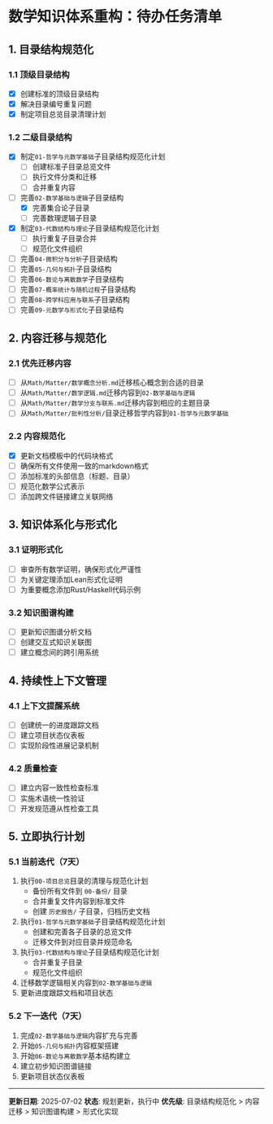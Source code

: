 # 数学知识体系重构：待办任务清单

## 1. 目录结构规范化

### 1.1 顶级目录结构

- [x] 创建标准的顶级目录结构
- [x] 解决目录编号重复问题
- [x] 制定项目总览目录清理计划

### 1.2 二级目录结构

- [x] 制定`01-哲学与元数学基础`子目录结构规范化计划
  - [ ] 创建标准子目录总览文件
  - [ ] 执行文件分类和迁移
  - [ ] 合并重复内容
- [ ] 完善`02-数学基础与逻辑`子目录结构
  - [x] 完善集合论子目录
  - [ ] 完善数理逻辑子目录
- [x] 制定`03-代数结构与理论`子目录结构规范化计划
  - [ ] 执行重复子目录合并
  - [ ] 规范化文件组织
- [ ] 完善`04-微积分与分析`子目录结构
- [ ] 完善`05-几何与拓扑`子目录结构
- [ ] 完善`06-数论与离散数学`子目录结构
- [ ] 完善`07-概率统计与随机过程`子目录结构
- [ ] 完善`08-跨学科应用与联系`子目录结构
- [ ] 完善`09-元数学与形式化`子目录结构

## 2. 内容迁移与规范化

### 2.1 优先迁移内容

- [ ] 从`Math/Matter/数学概念分析.md`迁移核心概念到合适的目录
- [ ] 从`Math/Matter/数学逻辑.md`迁移内容到`02-数学基础与逻辑`
- [ ] 从`Math/Matter/数学分支与联系.md`迁移内容到相应的主题目录
- [ ] 从`Math/Matter/批判性分析/`目录迁移哲学内容到`01-哲学与元数学基础`

### 2.2 内容规范化

- [x] 更新文档模板中的代码块格式
- [ ] 确保所有文件使用一致的markdown格式
- [ ] 添加标准的头部信息（标题、目录）
- [ ] 规范化数学公式表示
- [ ] 添加跨文件链接建立关联网络

## 3. 知识体系化与形式化

### 3.1 证明形式化

- [ ] 审查所有数学证明，确保形式化严谨性
- [ ] 为关键定理添加Lean形式化证明
- [ ] 为重要概念添加Rust/Haskell代码示例

### 3.2 知识图谱构建

- [ ] 更新知识图谱分析文档
- [ ] 创建交互式知识关联图
- [ ] 建立概念间的跨引用系统

## 4. 持续性上下文管理

### 4.1 上下文提醒系统

- [ ] 创建统一的进度跟踪文档
- [ ] 建立项目状态仪表板
- [ ] 实现阶段性进展记录机制

### 4.2 质量检查

- [ ] 建立内容一致性检查标准
- [ ] 实施术语统一性验证
- [ ] 开发规范遵从性检查工具

## 5. 立即执行计划

### 5.1 当前迭代（7天）

1. 执行`00-项目总览`目录的清理与规范化计划
   - 备份所有文件到 `00-备份/` 目录
   - 合并重复文件内容到标准文件
   - 创建 `历史报告/` 子目录，归档历史文档
2. 执行`01-哲学与元数学基础`子目录结构规范化计划
   - 创建和完善各子目录的总览文件
   - 迁移文件到对应目录并规范命名
3. 执行`03-代数结构与理论`子目录结构规范化计划
   - 合并重复子目录
   - 规范化文件组织
4. 迁移数学逻辑相关内容到`02-数学基础与逻辑`
5. 更新进度跟踪文档和项目状态

### 5.2 下一迭代（7天）

1. 完成`02-数学基础与逻辑`内容扩充与完善
2. 开始`05-几何与拓扑`内容框架搭建
3. 开始`06-数论与离散数学`基本结构建立
4. 建立初步知识图谱链接
5. 更新项目状态仪表板

---

**更新日期**: 2025-07-02
**状态**: 规划更新，执行中
**优先级**: 目录结构规范化 > 内容迁移 > 知识图谱构建 > 形式化实现
